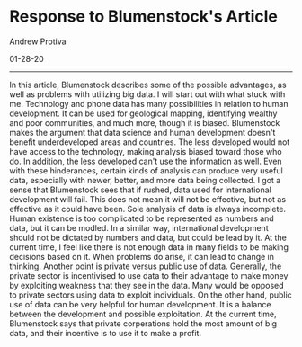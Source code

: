 # Response to Blumenstock's Article

Andrew Protiva 

01-28-20

---
In this article, Blumenstock describes some of the possible advantages, as well as problems with utilizing big data. I will start out with what stuck with me. Technology and phone data has many possibilities in relation to human development. It can be used for geological mapping, identifying wealthy and poor communities, and much more, though it is biased. Blumenstock makes the argument that data science and human development doesn't benefit underdeveloped areas and countries. The less developed would not have access to the technology, making analysis biased toward those who do. In addition, the less developed can't use the information as well. Even with these hinderances, certain kinds of analysis can produce very useful data, especially with newer, better, and more data being collected. I got a sense that Blumenstock sees that if rushed, data used for international development will fail. This does not mean it will not be effective, but not as effective as it could have been. Sole analysis of data is always incomplete. Human existence is too complicated to be represented as numbers and data, but it can be modled. In a similar way, international development should not be dictated by numbers and data, but could be lead by it. At the current time, I feel like there is not enough data in many fields to be making decisions based on it. When problems do arise, it can lead to change in thinking. Another point is private versus public use of data. Generally, the private sector is incentivised to use data to their advantage to make money by exploiting weakness that they see in the data. Many would be opposed to private sectors using data to exploit individuals. On the other hand, public use of data can be very helpful for human development. It is a balance between the development and possible exploitation. At the current time, Blumenstock says that private corperations hold the most amount of big data, and their incentive is to use it to make a profit. 
